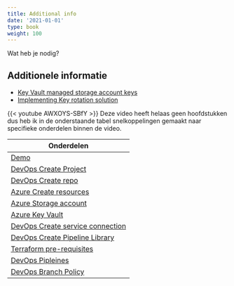 ```yaml
---
title: Additional info
date: '2021-01-01'
type: book
weight: 100
---
```


Wat heb je nodig?

<!--more-->

## Additionele informatie

- [Key Vault managed storage account keys](https://docs.microsoft.com/en-us/azure/key-vault/secrets/about-managed-storage-account-keys)
- [Implementing Key rotation solution](https://medium.com/@saurabh.dasgupta1/implementing-a-robust-key-rotation-solution-for-azure-storage-accounts-and-azure-cosmos-db-937ae6932c59)

{{< youtube AWXOYS-SBfY >}}
Deze video heeft helaas geen hoofdstukken dus heb ik in de onderstaande tabel snelkoppelingen gemaakt naar specifieke onderdelen binnen de video.

| Onderdelen |
|--|
| [Demo](https://youtu.be/AWXOYS-SBfY?t=39) |
| [DevOps Create Project](https://youtu.be/AWXOYS-SBfY?t=895) |
| [DevOps Create repo](https://youtu.be/AWXOYS-SBfY?t=972) |
| [Azure Create resources](https://youtu.be/AWXOYS-SBfY?t=1207)
| [Azure Storage account](https://youtu.be/AWXOYS-SBfY?t=1346) |
| [Azure Key Vault](https://youtu.be/AWXOYS-SBfY?t=1451) |
| [DevOps Create service connection](https://youtu.be/AWXOYS-SBfY?t=1731) |
| [DevOps Create Pipeline Library](https://youtu.be/AWXOYS-SBfY?t=2353) |
| [Terraform pre-requisites](https://youtu.be/AWXOYS-SBfY?t=2510) |
| [DevOps Pipleines](https://youtu.be/AWXOYS-SBfY?t=2930) |
| [DevOps Branch Policy](https://youtu.be/AWXOYS-SBfY) |
